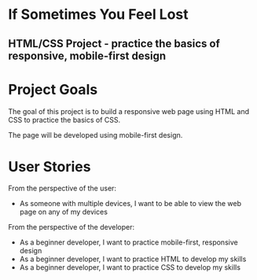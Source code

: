 # If Sometimes You Feel Lost

## HTML/CSS Project - practice the basics of responsive, mobile-first design

# Project Goals
The goal of this project is to build a responsive web page using HTML and CSS to practice the basics of CSS.

The page will be developed using mobile-first design.

# User Stories
From the perspective of the user:

- As someone with multiple devices, I want to be able to view the web page on any of my devices

From the perspective of the developer:

- As a beginner developer, I want to practice mobile-first, responsive design
- As a beginner developer, I want to practice HTML to develop my skills
- As a beginner developer, I want to practice CSS to develop my skills

